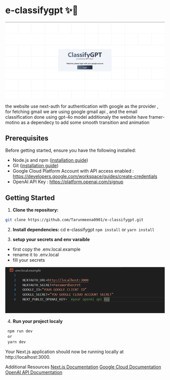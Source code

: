 # e-classifygpt ✨🚀

![alt text](./public/image-1.png)

the website use next-auth for authentication with google as the provider , for fetching gmail we are using google gmail api , and the email classification done using gpt-4o model additionaly the website have framer-motino as a dependecy to add some smooth transition and animation 

## Prerequisites

Before getting started, ensure you have the following installed:

- Node.js and npm ([installation guide](https://nodejs.org/))
- Git ([installation guide](https://git-scm.com/))
- Google Cloud Platform Account with API access enabled : https://developers.google.com/workspace/guides/create-credentials
- OpenAI API Key : https://platform.openai.com/signup

## Getting Started

1. **Clone the repository:**

```bash
git clone https://github.com/Tarunmeena0901/e-classifygpt.git
```

2. **Install dependencies:**
cd e-classifygpt
`npm install` or `yarn install`

3. **setup your secrets and env varaible**
- first copy the .env.local.example
- rename it to .env.local
- fill your secrets

![alt text](./public/image.png)

4. **Run your project localy**
```bash
 npm run dev
 or 
 yarn dev 
```
Your Next.js application should now be running locally at http://localhost:3000.

Additional Resources
[Next.js Documentation](https://nextjs.org/docs)
[Google Cloud Documentation](https://cloud.google.com/api-keys/docs/overview)
[OpenAI API Documentation](https://beta.openai.com/docs/)
